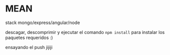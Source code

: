 # MEAN
stack mongo/express/angular/node 


descagar, descomprimir y ejecutar el comando `npm install` para instalar los paquetes requeridos :)

ensayando el push jijiji

